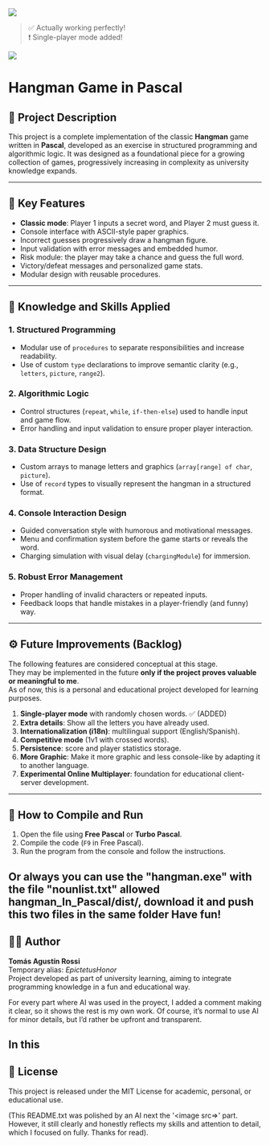
<img src="https://user-images.githubusercontent.com/73097560/115834477-dbab4500-a447-11eb-908a-139a6edaec5c.gif">


>✅  Actually working perfectly! <br>
>❗  Single-player mode added! <br>

                
<img src="https://user-images.githubusercontent.com/73097560/115834477-dbab4500-a447-11eb-908a-139a6edaec5c.gif">


# Hangman Game in Pascal

## 🎯 Project Description

This project is a complete implementation of the classic **Hangman** game written in **Pascal**, developed as an exercise in structured programming and algorithmic logic. It was designed as a foundational piece for a growing collection of games, progressively increasing in complexity as university knowledge expands.

---

## 📌 Key Features

- **Classic mode**: Player 1 inputs a secret word, and Player 2 must guess it.
- Console interface with ASCII-style paper graphics.
- Incorrect guesses progressively draw a hangman figure.
- Input validation with error messages and embedded humor.
- Risk module: the player may take a chance and guess the full word.
- Victory/defeat messages and personalized game stats.
- Modular design with reusable procedures.

---

## 🧠 Knowledge and Skills Applied

### 1. **Structured Programming**
- Modular use of `procedures` to separate responsibilities and increase readability.
- Use of custom `type` declarations to improve semantic clarity (e.g., `letters`, `picture`, `range2`).

### 2. **Algorithmic Logic**
- Control structures (`repeat`, `while`, `if-then-else`) used to handle input and game flow.
- Error handling and input validation to ensure proper player interaction.

### 3. **Data Structure Design**
- Custom arrays to manage letters and graphics (`array[range] of char`, `picture`).
- Use of `record` types to visually represent the hangman in a structured format.

### 4. **Console Interaction Design**
- Guided conversation style with humorous and motivational messages.
- Menu and confirmation system before the game starts or reveals the word.
- Charging simulation with visual delay (`chargingModule`) for immersion.

### 5. **Robust Error Management**
- Proper handling of invalid characters or repeated inputs.
- Feedback loops that handle mistakes in a player-friendly (and funny) way.

---

## ⚙️ Future Improvements (Backlog)

The following features are considered conceptual at this stage.  
They may be implemented in the future **only if the project proves valuable or meaningful to me**.  
As of now, this is a personal and educational project developed for learning purposes.

1. **Single-player mode** with randomly chosen words.  ✅ (ADDED)
2. **Extra details**: Show all the letters you have already used.
3. **Internationalization (i18n)**: multilingual support (English/Spanish).
4. **Competitive mode** (1v1 with crossed words).
6. **Persistence**: score and player statistics storage.
7.  **More Graphic**: Make it more graphic and less console-like by adapting it to another language.
8. **Experimental Online Multiplayer**: foundation for educational client-server development.
---

## 🧪 How to Compile and Run

1. Open the file using **Free Pascal** or **Turbo Pascal**.
2. Compile the code (`F9` in Free Pascal).
3. Run the program from the console and follow the instructions.

  **Or always you can use the "hangman.exe" with the file "nounlist.txt" allowed hangman_In_Pascal/dist/, download it and push this two files in the same folder**
**Have fun!**
---

## 🧑‍🎓 Author

**Tomás Agustín Rossi**  
Temporary alias: *EpictetusHonor*  
Project developed as part of university learning, aiming to integrate programming knowledge in a fun and educational way.

For every part where AI was used in the proyect, I added a comment making it clear, so it shows the rest is my own work.
Of course, it’s normal to use AI for minor details, but I’d rather be upfront and transparent.

In this 
---

## 📜 License

This project is released under the MIT License for academic, personal, or educational use.

(This README.txt was polished by an AI next the '<image src=>' part. However, it still clearly and honestly reflects my skills and attention to detail, which I focused on fully. 
Thanks for read).
